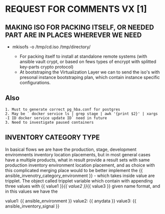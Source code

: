 # REQUEST FOR COMMENTS VX [1]

## MAKING ISO FOR PACKING ITSELF, OR NEEDED PART ARE IN PLACES WHEREVER WE NEED

- mkisofs -o /tmp/cd.iso /tmp/directory/

  - For packing itself to install at standalone remote systems
    (with ansible vault crypt, or based on fews types of encrypt with splitted key-parts crypto protocol)
  - At bootstraping the Virtualization Layer we can to send the iso's with presonal instance bootstraping plan,
    which contain instance specific configurations.

## Also

    1. Must to generate correct pg_hba.conf for postgres
    2. May be ` docker service ls | grep stage | awk '{print $2}' | xargs -I ID docker service update ID` need in future
    3. Need to investigate paused containers

## INVENTORY CATEGORY TYPE

In basical flows we are have the production, stage, development enviromnents inventory location placements, but in most general cases have a multiple products,
what in result provide a result sets with same production inventory environment location placement,
and as choice with this complicated merging place would to be better implement the {{ ansible_invenotry_category_environment }} - which takes inside value are tripplet.
The object called tripplet variable which contain with appending three values with {{ value1 }}_{{ value2 }}_{{ value3 }} given name format, and in this values we have the

value1: {{ ansible_environment }}
value2: {{ anydata }}
value3: {{ ansible_inventory_signal }}
